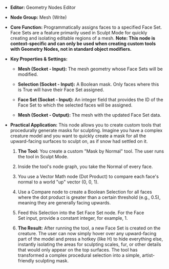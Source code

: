- **Editor:** Geometry Nodes Editor
    
- **Node Group:** Mesh (Write)
    
- **Core Function:** Programmatically assigns faces to a specified Face Set. Face Sets are a feature primarily used in Sculpt Mode for quickly creating and isolating editable regions of a mesh. **Note: This node is context-specific and can only be used when creating custom tools with Geometry Nodes, not in standard object modifiers.**
    
- **Key Properties & Settings:**
    
    - **Mesh (Socket - Input):** The mesh geometry whose Face Sets will be modified.
        
    - **Selection (Socket - Input):** A Boolean mask. Only faces where this is True will have their Face Set assigned.
        
    - **Face Set (Socket - Input):** An integer field that provides the ID of the Face Set to which the selected faces will be assigned.
        
    - **Mesh (Socket - Output):** The mesh with the updated Face Set data.
        
- **Practical Application:** This node allows you to create custom tools that procedurally generate masks for sculpting. Imagine you have a complex creature model and you want to quickly create a mask for all the upward-facing surfaces to sculpt on, as if snow had settled on it.
    
    1. **The Tool:** You create a custom "Mask by Normal" tool. The user runs the tool in Sculpt Mode.
        
    2. Inside the tool's node graph, you take the Normal of every face.
        
    3. You use a Vector Math node (Dot Product) to compare each face's normal to a world "up" vector (0, 0, 1).
        
    4. Use a Compare node to create a Boolean Selection for all faces where the dot product is greater than a certain threshold (e.g., 0.5), meaning they are generally facing upwards.
        
    5. Feed this Selection into the Set Face Set node. For the Face Set input, provide a constant integer, for example, 1.
        
    6. **The Result:** After running the tool, a new Face Set is created on the creature. The user can now simply hover over any upward-facing part of the model and press a hotkey (like H) to hide everything else, instantly isolating the areas for sculpting scales, fur, or other details that would only appear on the top surfaces. The tool has transformed a complex procedural selection into a simple, artist-friendly sculpting mask.
